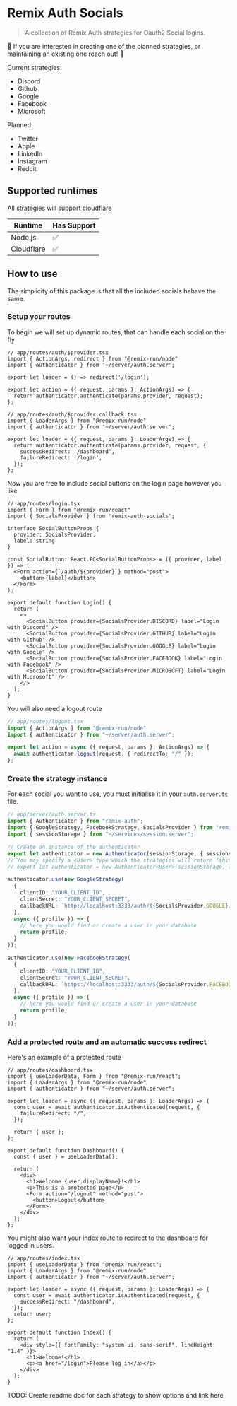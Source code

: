 # Remix Auth Socials

> A collection of Remix Auth strategies for Oauth2 Social logins.

👷 If you are interested in creating one of the planned strategies, or maintaining an existing one reach out! 👷

Current strategies:

-   Discord
-   Github
-   Google
-   Facebook
-   Microsoft
  
Planned:

-   Twitter
-   Apple
-   LinkedIn
-   Instagram
-   Reddit

## Supported runtimes

All strategies will support cloudflare

| Runtime    | Has Support |
| ---------- | ----------- |
| Node.js    | ✅          |
| Cloudflare | ✅          |

## How to use

The simplicity of this package is that all the included socials behave the same.

### Setup your routes

To begin we will set up dynamic routes, that can handle each social on the fly

```tsx
// app/routes/auth/$provider.tsx
import { ActionArgs, redirect } from "@remix-run/node"
import { authenticator } from '~/server/auth.server';

export let loader = () => redirect('/login');

export let action = ({ request, params }: ActionArgs) => {
  return authenticator.authenticate(params.provider, request);
};
```

```tsx
// app/routes/auth/$provider.callback.tsx
import { LoaderArgs } from "@remix-run/node"
import { authenticator } from '~/server/auth.server';

export let loader = ({ request, params }: LoaderArgs) => {
  return authenticator.authenticate(params.provider, request, {
    successRedirect: '/dashboard',
    failureRedirect: '/login',
  });
};
```

Now you are free to include social buttons on the login page however you like

```tsx
// app/routes/login.tsx
import { Form } from "@remix-run/react"
import { SocialsProvider } from 'remix-auth-socials';

interface SocialButtonProps {
  provider: SocialsProvider,
  label: string
}

const SocialButton: React.FC<SocialButtonProps> = ({ provider, label }) => (
  <Form action={`/auth/${provider}`} method="post">
    <button>{label}</button>
  </Form>
);

export default function Login() {
  return (
    <>
      <SocialButton provider={SocialsProvider.DISCORD} label="Login with Discord" />
      <SocialButton provider={SocialsProvider.GITHUB} label="Login with Github" />
      <SocialButton provider={SocialsProvider.GOOGLE} label="Login with Google" />
      <SocialButton provider={SocialsProvider.FACEBOOK} label="Login with Facebook" />
      <SocialButton provider={SocialsProvider.MICROSOFT} label="Login with Microsoft" />
    </>
  );
}
```

You will also need a logout route

```ts
// app/routes/logout.tsx
import { ActionArgs } from "@remix-run/node"
import { authenticator } from "~/server/auth.server";

export let action = async ({ request, params }: ActionArgs) => {
  await authenticator.logout(request, { redirectTo: "/" });
};
```

### Create the strategy instance
For each social you want to use, you must initialise it in your `auth.server.ts` file.

```ts
// app/server/auth.server.ts
import { Authenticator } from "remix-auth";
import { GoogleStrategy, FacebookStrategy, SocialsProvider } from "remix-auth-socials";
import { sessionStorage } from "~/services/session.server";

// Create an instance of the authenticator
export let authenticator = new Authenticator(sessionStorage, { sessionKey: '_session' });
// You may specify a <User> type which the strategies will return (this will be stored in the session)
// export let authenticator = new Authenticator<User>(sessionStorage, { sessionKey: '_session' });

authenticator.use(new GoogleStrategy(
  {
    clientID: "YOUR_CLIENT_ID",
    clientSecret: "YOUR_CLIENT_SECRET",
    callbackURL: `http://localhost:3333/auth/${SocialsProvider.GOOGLE}/callback`
  },
  async ({ profile }) => {
    // here you would find or create a user in your database
    return profile;
  }
));

authenticator.use(new FacebookStrategy(
  {
    clientID: "YOUR_CLIENT_ID",
    clientSecret: "YOUR_CLIENT_SECRET",
    callbackURL: `https://localhost:3333/auth/${SocialsProvider.FACEBOOK}/callback`
  },
  async ({ profile }) => {
    // here you would find or create a user in your database
    return profile;
  }
));
```

### Add a protected route and an automatic success redirect
Here's an example of a protected route

```tsx
// app/routes/dashboard.tsx
import { useLoaderData, Form } from "@remix-run/react";
import { LoaderArgs } from "@remix-run/node"
import { authenticator } from "~/server/auth.server";

export let loader = async ({ request, params }: LoaderArgs) => {
  const user = await authenticator.isAuthenticated(request, {
    failureRedirect: "/",
  });

  return { user };
};

export default function Dashboard() {
  const { user } = useLoaderData();

  return (
    <div>
      <h1>Welcome {user.displayName}!</h1>
      <p>This is a protected page</p>
      <Form action="/logout" method="post">
        <button>Logout</button>
      </Form>
    </div>
  );
};
```

You might also want your index route to redirect to the dashboard for logged in users.

```tsx
// app/routes/index.tsx
import { useLoaderData } from "@remix-run/react";
import { LoaderArgs } from "@remix-run/node"
import { authenticator } from "~/server/auth.server";

export let loader = async ({ request, params }: LoaderArgs) => {
  const user = await authenticator.isAuthenticated(request, {
    successRedirect: "/dashboard",
  });
  return user;
};

export default function Index() {
  return (
    <div style={{ fontFamily: "system-ui, sans-serif", lineHeight: "1.4" }}>
      <h1>Welcome!</h1>
      <p><a href="/login">Please log in</a></p>
    </div>
  );
}
```

TODO: Create readme doc for each strategy to show options and link here

